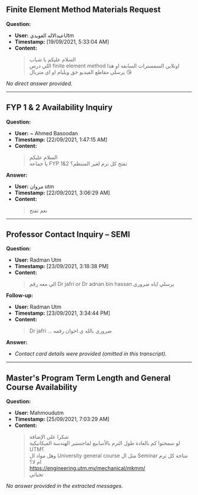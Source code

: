 ## Finite Element Method Materials Request

**Question:**  
- **User:** عبدالاله الغويديUtm  
- **Timestamp:** [19/09/2021, 5:33:04 AM]  
- **Content:**  
  > السلام عليكم يا شباب  
  > اللي درس finite element method اونلاين السمسترات السابقه او هذا يرسلي مقاطع الفيديو حق ويليام او اي متريال 😘

*No direct answer provided.*

---

## FYP 1 & 2 Availability Inquiry

**Question:**  
- **User:** ~ Ahmed Basoodan  
- **Timestamp:** [22/09/2021, 1:47:15 AM]  
- **Content:**  
  > السلام عليكم  
  > يا جماعة FYP 1&2 تفتح كل ترم لغير المنتظم؟

**Answer:**  
- **User:** مروان utm  
- **Timestamp:** [22/09/2021, 3:06:29 AM]  
- **Content:**  
  > نعم تفتح

---

## Professor Contact Inquiry – SEMI

**Question:**  
- **User:** Radman Utm  
- **Timestamp:** [23/09/2021, 3:18:38 PM]  
- **Content:**  
  > الي معه رقم Dr jafri or Dr adnan bin hassan يرسلي اياه ضروري

**Follow-up:**  
- **User:** Radman Utm  
- **Timestamp:** [23/09/2021, 3:34:44 PM]  
- **Content:**  
  > Dr jafri … ضروري بالله ي اخوان رقمه

**Answer:**  
- *Contact card details were provided (omitted in this transcript).*

---

## Master's Program Term Length and General Course Availability

**Question:**  
- **User:** Mahmoudutm  
- **Timestamp:** [25/09/2021, 7:03:29 AM]  
- **Content:**  
  > شكرا على الإضافة  
  > لو سمحتوا كم بالعادة طول الترم بالأسابيع لماجستير الهندسة الميكانيكية UTM؟  
  > وهل مواد ال University general course مثل ال Seminar متاحة كل ترم ام لا؟  
  > https://engineering.utm.my/mechanical/mkmm/  
  > تحياتي

*No answer provided in the extracted messages.*
